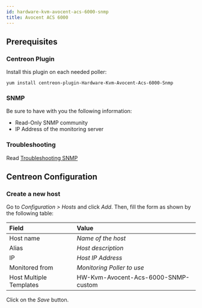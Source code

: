 ```yaml
---
id: hardware-kvm-avocent-acs-6000-snmp
title: Avocent ACS 6000
---
```


## Prerequisites

### Centreon Plugin

Install this plugin on each needed poller:

``` shell
yum install centreon-plugin-Hardware-Kvm-Avocent-Acs-6000-Snmp
```

### SNMP

Be sure to have with you the following information:

  - Read-Only SNMP community
  - IP Address of the monitoring server

### Troubleshooting

Read [Troubleshooting
SNMP](http://documentation.centreon.com/docs/centreon-plugins/en/latest/user/guide#snmp)

## Centreon Configuration

### Create a new host

Go to *Configuration \> Hosts* and click *Add*. Then, fill the form as shown by
the following table:

| Field                   | Value                               |
| :---------------------- | :---------------------------------- |
| Host name               | *Name of the host*                  |
| Alias                   | *Host description*                  |
| IP                      | *Host IP Address*                   |
| Monitored from          | *Monitoring Poller to use*          |
| Host Multiple Templates | HW-Kvm-Avocent-Acs-6000-SNMP-custom |

Click on the *Save* button.
